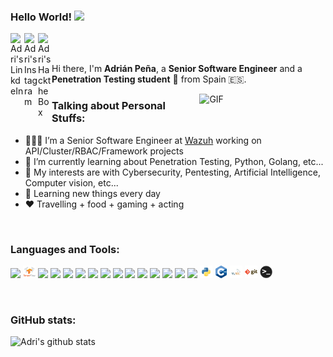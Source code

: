 ### Hello World! <img src="https://raw.githubusercontent.com/iampavangandhi/iampavangandhi/master/gifs/Hi.gif" width="30px"></h2>


<a href="https://www.linkedin.com/in/adrianprodri/">
  <img align="left" alt="Adri's LinkdeIn" width="22px" src="https://cdn.jsdelivr.net/npm/simple-icons@v3/icons/linkedin.svg" />
</a>
<a href="https://www.instagram.com/adriiiprodri/">
  <img align="left" alt="Adri's Instagram" width="22px" src="https://cdn.jsdelivr.net/npm/simple-icons@v3/icons/instagram.svg" />
</a>
<a href="https://app.hackthebox.eu/profile/136435">
  <img align="left" alt="Adri's HacktheBox" width="22px" src="https://www.google.com/s2/favicons?domain=hackthebox.eu" />
</a>

<br />
<br />

Hi there, I'm **Adrián Peña**, a **Senior Software Engineer** and a **Penetration Testing student** 🚀 from Spain :es:.

  <img align="right" alt="GIF" width="40%" height="40%" src="https://i.pinimg.com/originals/e4/26/70/e426702edf874b181aced1e2fa5c6cde.gif" />

### Talking about Personal Stuffs:

- 👨🏽‍💻 I’m a Senior Software Engineer at [Wazuh](https://www.wazuh.com/) working on API/Cluster/RBAC/Framework projects
- 🌱 I’m currently learning about Penetration Testing, Python, Golang, etc...
- 🤔 My interests are with Cybersecurity, Pentesting, Artificial Intelligence, Computer vision, etc...
- 💼 Learning new things every day
- :heart: Travelling + food + gaming + acting

<br/>

### Languages and Tools:


<code><img height="20" src="https://pytorch.org/assets/images/pytorch-logo.png"></code>
<code><img height="20" src="https://raw.githubusercontent.com/github/explore/80688e429a7d4ef2fca1e82350fe8e3517d3494d/topics/tensorflow/tensorflow.png"></code>
<code><img height="20" src="https://www.google.com/s2/favicons?domain=keras.io"></code>
<code><img height="20" src="https://www.google.com/s2/favicons?domain=portswigger.net/burp"></code>
<code><img height="20" src="https://www.google.com/s2/favicons?domain=metasploit.com"></code>
<code><img height="20" src="https://www.google.com/s2/favicons?domain=nmap.org"></code>
<code><img height="20" src="https://www.google.com/s2/favicons?domain=golang.org"></code>
<code><img height="20" src="https://www.google.com/s2/favicons?domain=sqlite.org"></code>
<code><img height="20" src="https://www.google.com/s2/favicons?domain=elastic.co"></code>
<code><img height="20" src="https://www.google.com/s2/favicons?domain=wireshark.org"></code>
<code><img height="20" src="https://www.google.com/s2/favicons?domain=sqlmap.org"></code>
<code><img height="20" src="https://www.google.com/s2/favicons?domain=owasp.org/www-project-zap"></code>
<code><img height="20" src="https://www.google.com/s2/favicons?domain=docker.com"></code>
<code><img height="20" src="https://www.google.com/s2/favicons?domain=swagger.io"></code>
<code><img height="20" src="https://www.google.com/s2/favicons?domain=aws.amazon.com/es"></code>
<code><img height="20" src="https://raw.githubusercontent.com/github/explore/80688e429a7d4ef2fca1e82350fe8e3517d3494d/topics/python/python.png"></code>
<code><img height="20" src="https://raw.githubusercontent.com/github/explore/80688e429a7d4ef2fca1e82350fe8e3517d3494d/topics/cpp/cpp.png"></code>
<code><img height="20" src="https://raw.githubusercontent.com/github/explore/80688e429a7d4ef2fca1e82350fe8e3517d3494d/topics/mysql/mysql.png"></code>
<code><img height="20" src="https://raw.githubusercontent.com/github/explore/80688e429a7d4ef2fca1e82350fe8e3517d3494d/topics/git/git.png"></code>
<code><img height="20" src="https://raw.githubusercontent.com/github/explore/80688e429a7d4ef2fca1e82350fe8e3517d3494d/topics/terminal/terminal.png"></code>

<br/>

### GitHub stats:

![Adri's github stats](https://github-readme-stats.vercel.app/api?username=adriiiprodri&show_icons=true&hide_border=true)
